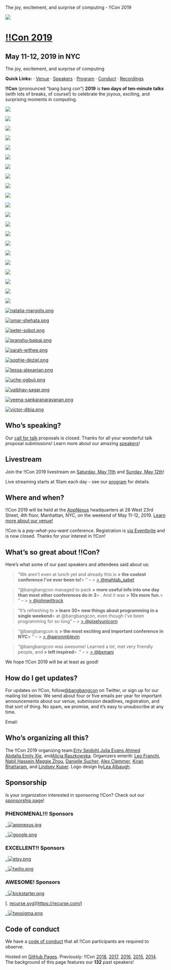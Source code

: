 The joy, excitement, and surprise of computing - !!Con 2019

 [![](../_resources/0abf8d736da6cfac4728e2d8705e78aa.png)](http://bangbangcon.com/index.html)

# [!!Con 2019](http://bangbangcon.com/index.html)

## May 11-12, 2019 in NYC

The joy, excitement, and  surprise of computing

 **Quick Links:** · [Venue](http://bangbangcon.com/venue-accessibility.html) · [Speakers](http://bangbangcon.com/speakers.html) · [Program](http://bangbangcon.com/program.html) · [Conduct](http://bangbangcon.com/conduct.html) · [Recordings](http://bangbangcon.com/recordings.html)

**!!Con** (pronounced “bang bang con”) **2019** is **two days of ten-minute talks** (with lots of breaks, of course!) to celebrate the joyous, exciting, and surprising moments in computing.

[![](../_resources/40095ca181572c34511134255cbf4011.png)](http://bangbangcon.com/speakers.html#allison-parrish)

[![](../_resources/d38dbafc2fa57e509ccaa57740f05306.png)](http://bangbangcon.com/speakers.html#andrew-sillers)

[![](../_resources/17fb0e33288b812d8c0c35ee25d65475.png)](http://bangbangcon.com/speakers.html#anjana-vakil)

[![](../_resources/e8a24ee36bbd878938e33abd16f282cc.png)](http://bangbangcon.com/speakers.html#ayla-myers)

[![](../_resources/a1dfe76dc87d80a3857662d83d9335f3.png)](http://bangbangcon.com/speakers.html#david-mauricio-delgado-ruiz)

[![](../_resources/60bf79471da75417562e6c6698c6d0bd.png)](http://bangbangcon.com/speakers.html#dawn-xiana-moon)

[![](../_resources/dc70f8eb1de3c4f4a7217eab2f684595.png)](http://bangbangcon.com/speakers.html#ellen-korbes)

[![](../_resources/09c5febe8c8fbd169f185211fa00b92e.png)](http://bangbangcon.com/speakers.html#em-lazer-walker)

[![](../_resources/7798718631fce188e358de750d852107.png)](http://bangbangcon.com/speakers.html#evy-kassirer)

[![](../_resources/b3f085071aefd42be539d2956383a04d.png)](http://bangbangcon.com/speakers.html#geoffrey-lessel)

[![](../_resources/1540c1256fa7f79931882070620a4134.png)](http://bangbangcon.com/speakers.html#jayesh-kawli)

[![](../_resources/1ebb4dca13442bdacd8e2d19583fdaf5.png)](http://bangbangcon.com/speakers.html#jenn-schiffer)

[![](../_resources/7727552707be5b52402d8b1a1e3e87b1.png)](http://bangbangcon.com/speakers.html#jes-wolfe!)

[![](../_resources/1017aab9f45c8f725fe7e356e9bafb7f.png)](http://bangbangcon.com/speakers.html#josh-triplett)

[![](../_resources/a329151512d1cb55ca6f27162e3c5fcc.png)](http://bangbangcon.com/speakers.html#ju-liu)

[![](../_resources/4af7000c57ebbf69230fc3806500911f.png)](http://bangbangcon.com/speakers.html#kate-beard)

[![](../_resources/c5f72d8be91cd963fb9fa4747a485315.png)](http://bangbangcon.com/speakers.html#lee-butterman)

[![](../_resources/4af7000c57ebbf69230fc3806500911f.png)](http://bangbangcon.com/speakers.html#melody-starling)

[![](../_resources/4945edbfb563abc42977b469c8297e64.png)](http://bangbangcon.com/speakers.html#michael-malis)

[![](../_resources/a48f1a3f202265a39449180cdcc9ec40.png)](http://bangbangcon.com/speakers.html#nabil-hassein)

[![](../_resources/4af7000c57ebbf69230fc3806500911f.png)](http://bangbangcon.com/speakers.html#nat-alison)

[![natalia-margolis.png](../_resources/efad139f32b8308b289a22c9dda5df67.png)](http://bangbangcon.com/speakers.html#natalia-margolis)

[![omar-shehata.png](../_resources/dc6df6aa4435ab52713cfdca30cae361.png)](http://bangbangcon.com/speakers.html#omar-shehata)

[![peter-sobot.png](../_resources/6961f39fbbecb32a13ac5f912777ae47.png)](http://bangbangcon.com/speakers.html#peter-sobot)

[![pranshu-bajpai.png](../_resources/4ff0a13d9d5e256604caa33113ab9572.png)](http://bangbangcon.com/speakers.html#pranshu-bajpai)

[![sarah-withee.png](../_resources/2da73a57de448387e28217cc364ee748.png)](http://bangbangcon.com/speakers.html#sarah-withee)

[![sophie-deziel.png](../_resources/08d0e1c026812a4444798a0f7d128c36.png)](http://bangbangcon.com/speakers.html#sophie-deziel)

[![tessa-alexanian.png](../_resources/3bad88c930f760f9a4f5b6bd233c7d43.png)](http://bangbangcon.com/speakers.html#tessa-alexanian)

[![uche-ogbuji.png](../_resources/70a440cda9e09ae63de45edd0224aeb7.png)](http://bangbangcon.com/speakers.html#uche-ogbuji)

[![vaibhav-sagar.png](../_resources/655c212f410f8858ac06d4ae7095ff22.png)](http://bangbangcon.com/speakers.html#vaibhav-sagar)

[![veena-sankaranarayanan.png](../_resources/d7ff9458bf62c84fe4cc706706ef1031.png)](http://bangbangcon.com/speakers.html#veena-sankaranarayanan)

[![victor-dibia.png](../_resources/cd95bf6cc3533807fa8dabcaf79e983e.png)](http://bangbangcon.com/speakers.html#victor-dibia)

## Who’s speaking?

Our [call for talk](http://bangbangcon.com/give-a-talk.html) proposals is closed. Thanks for all your wonderful talk proposal submissions! Learn more about our amazing [speakers](http://bangbangcon.com/speakers.html)!

## Livestream

Join the !!Con 2019 livestream on [Saturday, May 11th](https://www.youtube.com/watch?v=L_MDgUYVCoo) and [Sunday, May 12th](https://www.youtube.com/watch?v=Bz3eZinhyoE)!

Live streaming starts at 10am each day - see our [program](http://bangbangcon.com/program.html) for details.

## Where and when?

!!Con 2019 will be held at the [AppNexus](http://appnexus.com/) headquarters at 28 West 23rd Street, 4th floor, Manhattan, NYC, on the weekend of May 11-12, 2019. [Learn more about our venue!](http://bangbangcon.com/venue-accessibility.html)

!!Con is a *pay-what-you-want* conference. Registration is [via Eventbrite](https://www.eventbrite.com/e/con-2019-tickets-59589946133#tickets) and is now closed. Thanks for your interest in !!Con!

## What’s so great about !!Con?

Here’s what some of our past speakers and attendees said about us:
>

> “We aren’t even at lunch yet and already this is **> the coolest conference I’ve ever been to!**> ” – > [> @mahtab_sabet](https://twitter.com/mahtab_sabet/status/860876124141780992)

>

> “@bangbangcon managed to pack **> more useful info into one day than most other conferences do in 3**> . And it was **> 10x more fun.**> ” – > [> @johnwittrock](https://twitter.com/johnwittrock/status/861206986448404481)

>

> “It’s refreshing to **> learn 30+ new things about programming in a single weekend**>  at @bangbangcon, even though I’ve been programming for so long” – > [> @pixelyunicorn](https://twitter.com/pixelyunicorn/status/861690031370645504)

>

> “@bangbangcon is **> the most exciting and important conference in NYC**> ” – > [> @aaronmblevin](https://twitter.com/aaronmblevin/status/843949325906534402)

>

> “@bangbangcon was awesome! Learned a lot, met very friendly people, and **> left inspired**> .” – > [> @bxmani](https://twitter.com/bxmani/status/861400448107937792)

We hope !!Con 2019 will be at least as good!

## How do I get updates?

For updates on !!Con, follow[@bangbangcon](https://twitter.com/bangbangcon) on Twitter, or sign up for our mailing list below. We send about four or five emails per year for important announcements about our venue, submission deadlines, registration, and that sort of thing. No spam, we promise, and it’s easy to unsubscribe at any time.

Email:

## Who’s organizing all this?

The !!Con 2019 organizing team:[Erty Seidohl](https://twitter.com/ertyseidohl),[Julia Evans](https://twitter.com/b0rk),[Ahmed Abdalla](https://twitter.com/simplyahmaz1ng),[Emily Xie](https://twitter.com/emilyxxie), and[Alicja Raszkowska](https://twitter.com/mamrotynka). Organizers emeriti: [Leo Franchi](https://twitter.com/lfranchi), [Nabil Hassein](https://twitter.com/NabilHassein),[Maggie Zhou](https://twitter.com/zmagg), [Danielle Sucher](https://twitter.com/DanielleSucher), [Alex Clemmer](https://twitter.com/hausdorff_space), [Kiran Bhattaram](https://twitter.com/kiranb), and [Lindsey Kuper](https://twitter.com/lindsey). Logo design by[Lea Albaugh](http://twitter.com/doridoidea).

## Sponsorship

Is your organization interested in sponsoring !!Con? Check out our [sponsorship page](http://bangbangcon.com/sponsors.html)!

### PHENOMENAL!!! Sponsors

[. ![appnexus.jpg](../_resources/1542bc8ccb17b035dd6683452f71cd50.jpg)](https://appnexus.com/)

[. ![google.png](../_resources/d5e7def273fb6ec3a39eb8250123058c.png)](https://careers.google.com/teams/)

### EXCELLENT!! Sponsors

[. ![etsy.png](../_resources/5e132db1d01fcbf89a38fee3d723e77e.png)](https://www.etsy.com/careers#engineering)

[. ![twilio.png](../_resources/4604e21495fa01aedfb558ea5c7726d9.png)](https://twilio.com/)

### AWESOME! Sponsors

[. ![kickstarter.png](../_resources/bc457d4b4317e99c447fabe347bfb1e1.png)](https://kickstarter.engineering/)

[.
[recurse.svg](../_resources/491178bd3ab283e33334c8c0e2780946.bin)](https://recurse.com/)

[. ![twosigma.png](../_resources/c82127b694d234b054b246327c6f2087.png)](https://www.twosigma.com/careers/)

## Code of conduct

We have a [code of conduct](http://bangbangcon.com/conduct.html) that all !!Con participants are required to observe.

Hosted on [GitHub Pages](https://github.com/bangbangcon/bangbangcon.github.io). Previously: !!Con [2018](http://bangbangcon.com/2018/), [2017](http://bangbangcon.com/2017/), [2016](http://bangbangcon.com/2016/), [2015](http://bangbangcon.com/2015/), [2014](http://bangbangcon.com/2014/). The background of this page features our **132** past speakers!